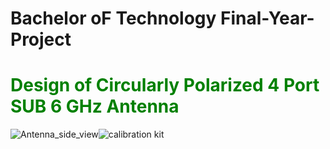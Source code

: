 # Bachelor oF Technology Final-Year-Project
# <font color="green"> Design of Circularly Polarized 4 Port SUB 6 GHz Antenna </font>

![Antenna_side_view](https://github.com/alok2710/Final-Year-Project/assets/64692047/e282f744-3939-45a0-9048-0eaedba9657a)![calibration kit](https://github.com/alok2710/Final-Year-Project/assets/64692047/b7d4ce05-d23c-419e-be6b-0eab58ccbf47)
